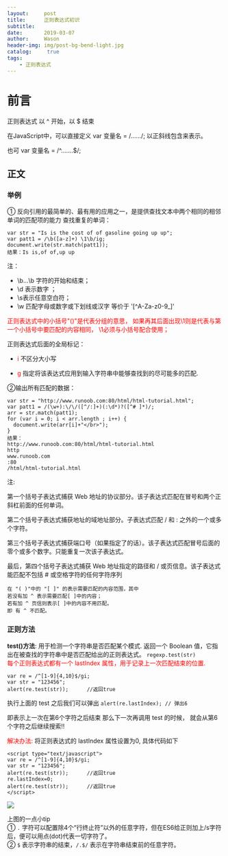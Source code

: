 ```yaml
---
layout:     post
title:      正则表达式初识
subtitle:   
date:       2019-03-07
author:     Wason
header-img: img/post-bg-bend-light.jpg
catalog: 	 true
tags:
    - 正则表达式
---
```


# 前言

正则表达式 以 ^ 开始，以 $ 结束

在JavaScript中，可以直接定义 var 变量名 = /....../;
以正斜线包含来表示。

也可 var 变量名 = /^.......$/;

## 正文

### 举例

① 反向引用的最简单的、最有用的应用之一，是提供查找文本中两个相同的相邻单词的匹配项的能力
查找重复的单词：

```
var str = "Is is the cost of of gasoline going up up";
var patt1 = /\b([a-z]+) \1\b/ig;
document.write(str.match(patt1));
结果：Is is,of of,up up
```
注：

* \b...\b 字符的开始和结束；
* \d 表示数字 ；
* \s表示任意空白符；
* \w 匹配字母或数字或下划线或汉字 等价于 '[^A-Za-z0-9_]'


<font color=#ff0000> 正则表达式中的小括号"()"是代表分组的意思， 如果再其后面出现\1则是代表与第一个小括号中要匹配的内容相同， \1必须与小括号配合使用；</font>


正则表达式后面的全局标记：

* <font color=#ff0000>i</font> 不区分大小写 

* <font color=#ff0000>g</font> 指定将该表达式应用到输入字符串中能够查找到的尽可能多的匹配.

②输出所有匹配的数据：

```
var str = "http://www.runoob.com:80/html/html-tutorial.html"; 
var patt1 = /(\w+):\/\/([^/:]+)(:\d*)?([^# ]*)/; 
arr = str.match(patt1); 
for (var i = 0; i < arr.length ; i++) { 
  document.write(arr[i]+"</br>");
}
结果：
http://www.runoob.com:80/html/html-tutorial.html
http
www.runoob.com
:80
/html/html-tutorial.html

```
注:

第一个括号子表达式捕获 Web 地址的协议部分。该子表达式匹配在冒号和两个正斜杠前面的任何单词。

第二个括号子表达式捕获地址的域地址部分。子表达式匹配 / 和 : 之外的一个或多个字符。

第三个括号子表达式捕获端口号（如果指定了的话）。该子表达式匹配冒号后面的零个或多个数字。只能重复一次该子表达式。

最后，第四个括号子表达式捕获 Web 地址指定的路径和 / 或页信息。该子表达式能匹配不包括 # 或空格字符的任何字符序列

```
在 "( )"中的 "[ ]" 的表示需要匹配的内容范围，其中
若没有加 ^ 表示需要匹配[ ]中的内容；
若有加 ^ 页信则表示[ ]中的内容不用匹配。  
即 有 ^ 不匹配。
```
### 正则方法
**test()方法**: 用于检测一个字符串是否匹配某个模式. 返回一个 Boolean 值，它指出在被查找的字符串中是否匹配给出的正则表达式。 
`
regexp.test(str) 
`  
<font color=#FF0000>每个正则表达式都有一个 lastIndex 属性，用于记录上一次匹配结束的位置.</font>  

```
var re = /^[1-9]{4,10}$/gi;
var str = "123456";
alert(re.test(str));      //返回true
```

执行上面的 test 之后我们可以弹出
 `alert(re.lastIndex); // 弹出6`  
 
即表示上一次在第6个字符之后结束
那么下一次再调用 test 的时候， 就会从第6个字符之后继续搜索!!  

<font color=#ff0000>解决办法:</font> 将正则表达式的 lastIndex 属性设置为0,
具体代码如下

```
<script type="text/javascript">
var re = /^[1-9]{4,10}$/gi;
var str = "123456";
alert(re.test(str));      //返回true
re.lastIndex=0;
alert(re.test(str));      //返回true
</script>

```
![](http://hao419.github.io/img/regexpImg.jpg)

上图的一点小tip  
① `.` 字符可以配置除4个“行终止符”以外的任意字符，但在ES6给正则加上/s字符后，便可以用点(dot)代表一切字符了。  
② `$` 表示字符串的结束，`/.$/` 表示在字符串结束前的任意字符。
